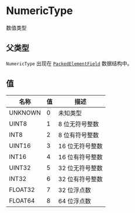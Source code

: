 # NumericType

数值类型

## 父类型

`NumericType` 出现在 [`PackedElementField`](./packed-element-field) 数据结构中。

## 值

| 名称    | 值 | 描述 |
| ------- | ----- | ----------- |
| UNKNOWN | 0     | 未知类型 |
| UINT8   | 1     | 8 位无符号整数 |
| INT8    | 2     | 8 位有符号整数 |
| UINT16  | 3     | 16 位无符号整数 |
| INT16   | 4     | 16 位有符号整数 |
| UINT32  | 5     | 32 位无符号整数 |
| INT32   | 6     | 32 位有符号整数 |
| FLOAT32 | 7     | 32 位浮点数 |
| FLOAT64 | 8     | 64 位浮点数 |
